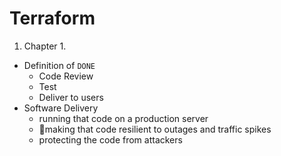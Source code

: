 # Terraform

1. Chapter 1. 
* Definition of `DONE`
  * Code Review
  * Test
  * Deliver to users
* Software Delivery
  * running that code on a production server
  * 􏰄making that code resilient to outages and traffic spikes
  * protecting the code from attackers
